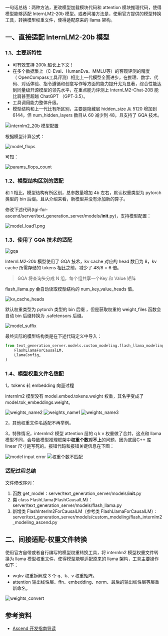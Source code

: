 一句话总结：两种方法，更改模型加载模块代码和 attention 模块推理代码，使得模型能够适配 InternLM2-20b 模型。或者间接方法是，使用官方提供的模型转换工具，转换模型权重文件，使得适配原来的 llama 架构。

## 一、直接适配 InternLM2-20b 模型

### 1.1、主要新特性

- 可有效支持 200k 超长上下文！
- 在多个数据集上（C-Eval、HumanEva、MMLU等）的客观评测的精度（ OpenCompass工具评测）相比上一代模型全面进步，在推理、数学、代码、对话体验、指令遵循和创意写作等方面的能力提升尤为显著，综合性能达到同量级开源模型的领先水平，在重点能力评测上 InternLM2-Chat-20B 能比肩甚至超越 ChatGPT （GPT-3.5）。
- 工具调用能力整体升级。
- 模型结构和上一代比有所区别，主要是隐藏层 hidden_size 从 5120 增加到 6144，但  num_hidden_layers 数目从 60 减少到 48，且支持了 GQA 技术。

![internlm2_20b 模型配置](../../images/internlm2_20b/internlm2_20b-weights.png)

根据模型计算公式：

![model_flops](../../images/internlm2_20b/model_flops.png)

可知：

![params_flops_count](../../images/internlm2_20b/params_flops_count.png)

### 1.2、模型结构区别的适配

和 1 相比，模型结构有所区别，总参数量增加 4b 左右，默认权重类型为 pytorch 类型的 bin 后缀。且从介绍来看，新模型并没有添加新的算子。

修改下述代码(tgi-for-ascend/server/text_generation_server/models/__init__.py)，支持模型配置：

![model_load1.png](../../images/internlm2_20b/model_load1.png)

### 1.3、使用了 GQA 技术的适配

![gqa](../../images/internlm2_20b/gqa.png)

InternLM2-20b 模型使用了 GQA  技术，kv cache  对应的 head  数目为 8，kv cache 所需存储的 tokens 相比之前，减少了 48/8 = 6 倍。
> GQA 将查询头分成 N 组，每个组共享一个Key 和 Value 矩阵

flash_llama.py 会自动读取模型结构的 num_key_value_heads 值。

![kv_cache_heads](../../images/internlm2_20b/kv_cache_heads.png)

默认权重类型为 pytorch 类型的 bin 后缀 ，但是获取权重的 weight_files 函数会自动 bin 后缀转换为 .safetensors 后缀。

![model_suffix](../../images/internlm2_20b/model_suffix.png)

最终实际的模型结构类是在下述代码定义中导入：

```python
from text_generation_server.models.custom_modeling.flash_llama_modeling_ascend import (
    FlashLlamaForCausalLM,
    LlamaConfig,
)
```

### 1.4、模型权重文件名适配

1，tokens 转 embedding 向量过程

internlm2 模型没有 model.embed.tokens.weight 权重，其名字变成了 model.tok_embeddings.weight。

![weights_name2](../../images/internlm2_20b/weights_name2.png)
![weights_name1](../../images/internlm2_20b/weights_name1.png)
![weights_name3](../../images/internlm2_20b/weights_name3.png)

2，其他权重文件名适配不再举例。

3，特殊情况，internlm2 模型 attention 层的 q k v 权重做了合并，这点和 llama 模型不同，会导致模型推理框架中**权重个数对不上**的问题，因为底层C++ 库 linear 尺寸是写死的。报错代码和报错关键信息在下图：

![model input error](../../images/internlm2_20b/acl_encoder_operation.png)
![权重个数不匹配](../../images/internlm2_20b/weights_match.png)

### 适配过程总结

文件修改序列：

1. 函数 get_model：server/text_generation_server/models/__init__.py
2. 类 class FlashLlama(FlashCausalLM)：server/text_generation_server/models/flash_llama.py
3. 新增类 FlashInterlm2ForCausalLM（参考类 FlashLlamaForCausalLM）： server/text_generation_server/models/custom_modeling/flash_internlm2_modeling_ascend.py

## 二、间接适配-权重文件转换

使用官方自带或者自行编写的模型权重转换工具，将 internlm2 模型权重文件转换为 llama 模型权重文件，使得模型能够适配原来的 llama 架构，工具主要操作如下：

- wqkv 权重拆解成 3 个 q、k、v 权重矩阵。
- attention 输出线性层、ffn、embedding、norm、最后的输出线性层等层重新命名。

![weights_convert](../../images/internlm2_20b/weights_convert.png)

## 参考资料

- [Ascend 开发指南导读](https://www.hiascend.com/document/detail/zh/CANNCommunityEdition/80RC1alpha001/devguide/devguide/devguide_0001.html)